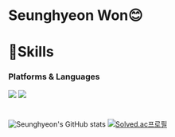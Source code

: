 
     
# Seunghyeon Won😊

# 💪Skills
### Platforms & Languages
<img
src="https://img.shields.io/badge/Java-007396.svg?&style=for-the-badge&logo=Java&logoColor=white"
/>
<img
    src="https://img.shields.io/badge/Spring-6DB33F.svg?&style=for-the-badge&logo=Spring&logoColor=white"
     />
 #
![Seunghyeon's GitHub stats](https://github-readme-stats.vercel.app/api?username=hyeon8571&show_icons=true&theme=radical)
[![Solved.ac프로필](http://mazassumnida.wtf/api/v2/generate_badge?boj=zx8571)](https://solved.ac/zx8571)




